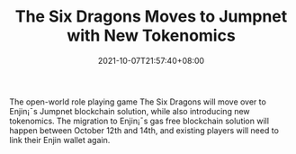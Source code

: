 ﻿---
title: "The Six Dragons Moves to Jumpnet with New Tokenomics"
date: 2021-10-07T21:57:40+08:00
lastmod: 2021-10-07T16:45:40+08:00
draft: false
authors: ["Divine"]
description: "The open-world role playing game The Six Dragons will move over to Enjin¡¯s Jumpnet blockchain solution, while also introducing new tokenomics. The migration to Enjin¡¯s gas free blockchain solution will happen between October 12th and 14th, and existing players will need to link their Enjin wallet again."
featuredImage: "the-six-dragons-moves-to-jumpnet-with-new-tokenomics.png"
tags: ["Virtual World","Play to Earn"]
categories: ["news"]
news: ["Virtual World"]
weight: 
lightgallery: true
pinned: false
recommend: false
recommend1: false
---

The open-world role playing game The Six Dragons will move over to Enjin¡¯s Jumpnet blockchain solution, while also introducing new tokenomics. The migration to Enjin¡¯s gas free blockchain solution will happen between October 12th and 14th, and existing players will need to link their Enjin wallet again.

<!--more-->


